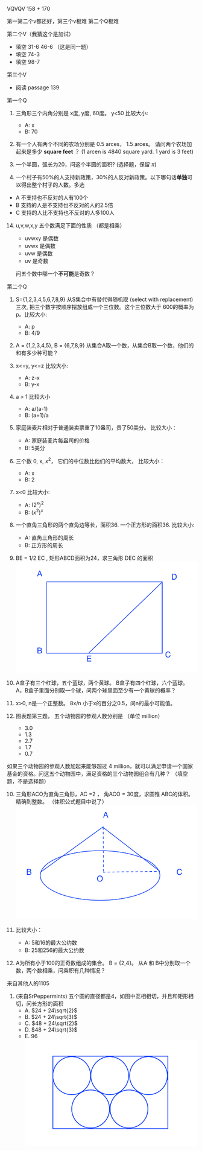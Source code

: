 VQVQV  158 + 170 

第一第二个v都还好，第三个v极难
第二个Q极难

第二个V（我猜这个是加试）

- 填空 31-6 46-6 （这是同一题）
- 填空 74-3
- 填空 98-7

第三个V

- 阅读 passage 139

第一个Q

1. 三角形三个内角分别是 x度, y度, 60度。 y<50
比较大小:
	- A: x
	- B: 70
	
1. 有一个人有两个不同的农场分别是 0.5 arces， 1.5 arces。 请问两个农场加起来是多少 **square feet** ？  (1 arcen is 4840 square yard.  1 yard is 3 feet)

14. 一个半圆，弧长为20，问这个半圆的面积? (选择题，保留 $\pi$)

2. 一个村子有50%的人支持新政策，30%的人反对新政策。以下哪句话**单独**可以得出整个村子的人数。多选
 - A 不支持也不反对的人有100个
 - B 支持的人是不支持也不反对的人的2.5倍
 - C 支持的人比不支持也不反对的人多100人

14. u,v,w,x,y 五个数满足下面的性质 （都是相乘）
	- uvwxy 是偶数
	- uvwx 是偶数
	- uvw 是偶数
	- uv 是奇数

	问五个数中哪一个**不可能**是奇数？
	
第二个Q

1. S={1,2,3,4,5,6,7,8,9} 从S集合中有替代得随机取 (select with replacement) 三次, 把三个数字按顺序摆放组成一个三位数。这个三位数大于 600的概率为 p。比较大小:
	- A: p
	- B: 4/9
 
2. A = {1,2,3,4,5}, B = {6,7,8,9}
 从集合A取一个数，从集合B取一个数，他们的和有多少种可能？
 
2. x<=y, y<=z 比较大小:
	- A: z-x
	- B: y-x

11. a > 1 比较大小
	- A: a/(a-1) 
	- B: (a+1)/a

12. 家庭装麦片相对于普通装卖票重了10盎司，贵了50美分。 比较大小：
	- A: 家庭装麦片每盎司的价格
	- B: 5美分

13. 三个数 0, x, $x^2$， 它们的中位数比他们的平均数大， 比较大小：
	- A: x
	- B: 2

3. x<0 比较大小:
	- A: $(2^x)^2$
	- B: $(x^2)^x$
	
3. 一个直角三角形的两个直角边等长，面积36. 一个正方形的面积36. 比较大小:
	- A: 直角三角形的周长
	- B: 正方形的周长

3. BE = 1/2 EC , 矩形ABCD面积为24，求三角形 DEC 的面积 
 ![](rect.png)

3. A盒子有三个红球，五个蓝球，两个黄球。 B盒子有四个红球，六个蓝球。 A，B盒子里面分别取一个球，问两个球里面至少有一个黄球的概率？

4. x>0, n是一个正整数。 8x/n 小于x的百分之0.5，问n的最小可能值。 

5. 图表题第三题， 
	五个动物园的参观人数分别是 （单位 million）
	- 3.0
	- 1.3 
	- 2.7 
	- 1.7 
	- 0.7
	
 如果三个动物园的参观人数加起来能够超过 4 million，就可以满足申请一个国家基金的资格。问这五个动物园中，满足资格的三个动物园组合有几种？ （填空题，不是选择题）


10. 三角形ACO为直角三角形，AC =2 ， 角ACO = 30度，求圆锥 ABC的体积。精确到整数。 （体积公式题目中说了）
![](round.png)

11. 比较大小：
	- A: 5和16的最大公约数
	- B: 25和256的最大公约数

12. A为所有小于100的正奇数组成的集合。 B = {2,4}。 从A 和 B中分别取一个数，两个数相乘，问乘积有几种情况？

来自其他人的1105

1. (来自SrPeppermints)
	五个圆的直径都是4，如图中互相相切，并且和矩形相切，问长方形的面积
	- A. $24 + 24\sqrt{2}$
	- B. $24 + 24\sqrt{3}$
	- C. $48 + 24\sqrt{2}$
	- D. $48 + 24\sqrt{3}$
	- E. $96$
	![](tangent.png)